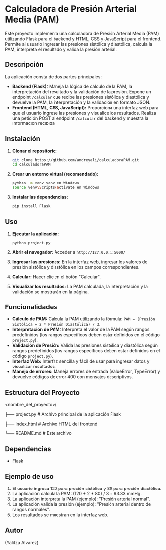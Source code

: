 # Calculadora de Presión Arterial Media (PAM)

Este proyecto implementa una calculadora de Presión Arterial Media (PAM) utilizando Flask para el backend y HTML, CSS y JavaScript para el frontend.  Permite al usuario ingresar las presiones sistólica y diastólica, calcula la PAM, interpreta el resultado y valida la presión arterial.

## Descripción

La aplicación consta de dos partes principales:

*   **Backend (Flask):**  Maneja la lógica de cálculo de la PAM, la interpretación del resultado y la validación de la presión. Expone un endpoint `/calcular` que recibe las presiones sistólica y diastólica y devuelve la PAM, la interpretación y la validación en formato JSON.
*   **Frontend (HTML, CSS, JavaScript):** Proporciona una interfaz web para que el usuario ingrese las presiones y visualice los resultados.  Realiza una petición POST al endpoint `/calcular` del backend y muestra la información recibida.

## Instalación

1.  **Clonar el repositorio:**
    ```bash
    git clone https://github.com/andreyali/calculadoraPAM.git
    cd calculadoraPAM
    ```

2.  **Crear un entorno virtual (recomendado):**
    ```bash
    python -m venv venv en Windows
    source venv\Scripts\activate en Windows
    ```

3.  **Instalar las dependencias:**
    ```bash
    pip install Flask
    ```

## Uso

1.  **Ejecutar la aplicación:**
    ```bash
    python project.py
    ```

2.  **Abrir el navegador:**  Acceder a `http://127.0.0.1:5000/`

3.  **Ingresar las presiones:**  En la interfaz web, ingresar los valores de presión sistólica y diastólica en los campos correspondientes.

4.  **Calcular:** Hacer clic en el botón "Calcular".

5.  **Visualizar los resultados:**  La PAM calculada, la interpretación y la validación se mostrarán en la página.

## Funcionalidades

*   **Cálculo de PAM:** Calcula la PAM utilizando la fórmula: `PAM = (Presión Sistólica + 2 * Presión Diastólica) / 3`.
*   **Interpretación de PAM:**  Interpreta el valor de la PAM según rangos predefinidos (los rangos específicos deben estar definidos en el código `project.py`).
*   **Validación de Presión:**  Valida las presiones sistólica y diastólica según rangos predefinidos (los rangos específicos deben estar definidos en el código `project.py`).
*   **Interfaz Web:**  Interfaz sencilla y fácil de usar para ingresar datos y visualizar resultados.
*   **Manejo de errores:**  Maneja errores de entrada (ValueError, TypeError) y devuelve códigos de error 400 con mensajes descriptivos.

## Estructura del Proyecto

<nombre_del_proyecto>/

├── project.py      # Archivo principal de la aplicación Flask

├── index.html      # Archivo HTML del frontend

└── README.md       # Este archivo

## Dependencias

*   Flask

## Ejemplo de uso

1.  El usuario ingresa 120 para presión sistólica y 80 para presión diastólica.
2.  La aplicación calcula la PAM: (120 + 2 * 80) / 3 = 93.33 mmHg.
3.  La aplicación interpreta la PAM (ejemplo): "Presión arterial normal".
4.  La aplicación valida la presión (ejemplo): "Presión arterial dentro de rangos normales".
5.  Los resultados se muestran en la interfaz web.


## Autor

(Yalitza Alvarez)
